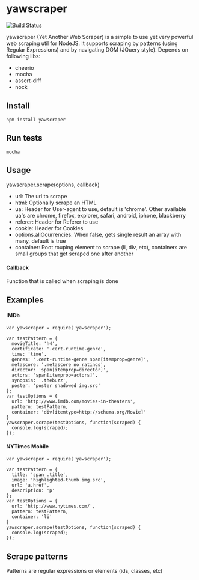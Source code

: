 yawscraper
===========

[![Build Status](https://travis-ci.org/ivansabik/yaws.svg)](https://travis-ci.org/ivansabik/yaws)

yawscraper (Yet Another Web Scraper) is a simple to use yet very powerful web scraping util for NodeJS.
It supports scraping by patterns (using Regular Expressions) and by navigating DOM (JQuery style).
Depends on following libs:

- cheerio
- mocha
- assert-diff
- nock

## Install

`npm install yawscraper`

## Run tests

`mocha`

## Usage

yawscraper.scrape(options, callback)

 - url: The url to scrape
 - html: Optionally scrape an HTML
 - ua: Header for User-agent to use, default is 'chrome'. Other available ua's are chrome, firefox, explorer, safari, android, iphone, blackberry
 - referer: Header for Referer to use
 - cookie: Header for Cookies
 - options.allOcurrencies: When false, gets single result an array with many, default is true
 - container: Root rouping element to scrape (li, div, etc), containers are small groups that get scraped one after another
  
#### Callback

Function that is called when scraping is done

## Examples

#### IMDb

```
var yawscraper = require('yawscraper');

var testPattern = {
  movieTitle: 'h4',
  certificate: '.cert-runtime-genre',
  time: 'time',
  genres: '.cert-runtime-genre span[itemprop=genre]',
  metascore: '.metascore no_ratings',
  director: 'span[itemprop=director]',
  actors: 'span[itemprop=actors]',
  synopsis: '.thebuzz',
  poster: 'poster shadowed img.src'
};
var testOptions = {
  url: 'http://www.imdb.com/movies-in-theaters',
  pattern: testPattern,
  container: 'div[itemtype=http://schema.org/Movie]'
}
yawscraper.scrape(testOptions, function(scraped) {
  console.log(scraped);
});
```

#### NYTimes Mobile

```
var yawscraper = require('yawscraper');

var testPattern = {
  title: 'span .title',
  image: 'highlighted-thumb img.src',
  url: 'a.href',
  description: 'p'
};
var testOptions = {
  url: 'http://www.nytimes.com/',
  pattern: testPattern,
  container: 'li'
}
yawscraper.scrape(testOptions, function(scraped) {
  console.log(scraped);
});
```

## Scrape patterns

Patterns are regular expressions or elements (ids, classes, etc)
